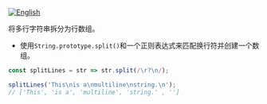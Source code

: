 
<a href="./README.md" target="_blank"><img src="https://img.shields.io/badge/-English-gray" alt="English"/></a>

将多行字符串拆分为行数组。

- 使用`String.prototype.split()`和一个正则表达式来匹配换行符并创建一个数组。

```js
const splitLines = str => str.split(/\r?\n/);
```

```js
splitLines('This\nis a\nmultiline\nstring.\n');
// ['This', 'is a', 'multiline', 'string.' , '']
```

